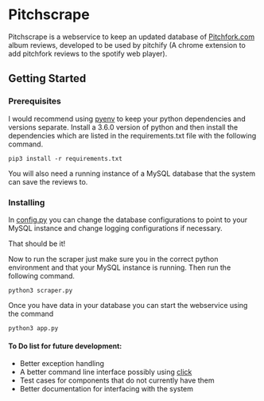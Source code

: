 # Pitchscrape 

Pitchscrape is a webservice to keep an updated database of 
[Pitchfork.com](www.pitchfork.com) album reviews, developed to be used
by pitchify (A chrome extension to add 
pitchfork reviews to the spotify web player).

## Getting Started


### Prerequisites

I would recommend using [pyenv](https://github.com/pyenv/pyenv) to keep
your python dependencies and versions separate. Install a 3.6.0 version of 
python and then install the dependencies which are listed in the 
requirements.txt file with the following command. 

```
pip3 install -r requirements.txt
```

You will also need a running instance of a MySQL database that the system
can save the reviews to. 

### Installing

In [config.py](./pitchscrape/core/config.py) you can change the database 
configurations to point to your MySQL instance and change logging 
configurations if necessary. 

That should be it!

Now to run the scraper just make sure you in the correct python environment
and that your MySQL instance is running. Then run the following command.

```
python3 scraper.py
```

Once you have data in your database you can start the webservice 
using the command 

```
python3 app.py
```

#### To Do list for future development:
* Better exception handling
* A better command line interface possibly using [click](click.pocoo.org/5/)
* Test cases for components that do not currently have them
* Better documentation for interfacing with the system


